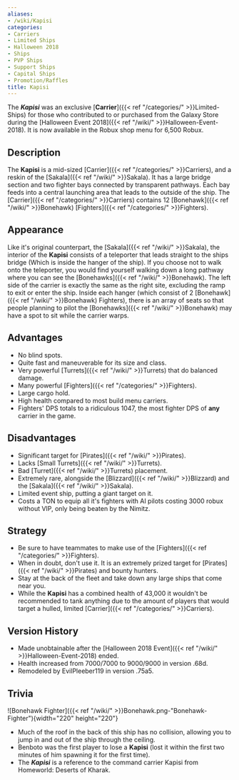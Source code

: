 ```yaml
---
aliases:
- /wiki/Kapisi
categories:
- Carriers
- Limited Ships
- Halloween 2018
- Ships
- PVP Ships
- Support Ships
- Capital Ships
- Promotion/Raffles
title: Kapisi
---
```


The **_Kapisi_** was an exclusive [**Carrier**]({{< ref "/categories/" >}}Limited-Ships) for those who contributed to or purchased from the Galaxy Store during the [Halloween Event 2018]({{< ref "/wiki/" >}}Halloween-Event-2018). It is now available in the Robux shop menu for 6,500 Robux.

## Description

The **Kapisi** is a mid-sized [Carrier]({{< ref "/categories/" >}}Carriers), and a reskin of the [Sakala]({{< ref "/wiki/" >}}Sakala). It has a large bridge section and two fighter bays connected by transparent pathways. Each bay feeds into a central launching area that leads to the outside of the ship. The [Carrier]({{< ref "/categories/" >}}Carriers) contains 12 [Bonehawk]({{< ref "/wiki/" >}}Bonehawk) [Fighters]({{< ref "/categories/" >}}Fighters).

## Appearance

Like it's original counterpart, the [Sakala]({{< ref "/wiki/" >}}Sakala), the interior of the **Kapisi** consists of a teleporter that leads straight to the ships bridge (Which is inside the hanger of the ship). If you choose not to walk onto the teleporter, you would find yourself walking down a long pathway where you can see the [Bonehawks]({{< ref "/wiki/" >}}Bonehawk). The left side of the carrier is exactly the same as the right site, excluding the ramp to exit or enter the ship. Inside each hanger (which consist of 2 [Bonehawk]({{< ref "/wiki/" >}}Bonehawk) Fighters), there is an array of seats so that people planning to pilot the [Bonehawks]({{< ref "/wiki/" >}}Bonehawk) may have a spot to sit while the carrier warps.

## Advantages

- No blind spots.
- Quite fast and maneuverable for its size and class.
- Very powerful [Turrets]({{< ref "/wiki/" >}}Turrets) that do balanced damage.
- Many powerful [Fighters]({{< ref "/categories/" >}}Fighters).
- Large cargo hold.
- High health compared to most build menu carriers.
- Fighters' DPS totals to a ridiculous 1047, the most fighter DPS of **any** carrier in the game.

## Disadvantages

- Significant target for [Pirates]({{< ref "/wiki/" >}}Pirates).
- Lacks [Small Turrets]({{< ref "/wiki/" >}}Turrets).
- Bad [Turret]({{< ref "/wiki/" >}}Turrets) placement.
- Extremely rare, alongside the [Blizzard]({{< ref "/wiki/" >}}Blizzard) and the [Sakala]({{< ref "/wiki/" >}}Sakala).
- Limited event ship, putting a giant target on it.
- Costs a TON to equip all it's fighters with AI pilots costing 3000 robux without VIP, only being beaten by the Nimitz.

## Strategy

- Be sure to have teammates to make use of the [Fighters]({{< ref "/categories/" >}}Fighters).
- When in doubt, don't use it. It is an extremely prized target for [Pirates]({{< ref "/wiki/" >}}Pirates) and bounty hunters.
- Stay at the back of the fleet and take down any large ships that come near you.
- While the **Kapisi** has a combined health of 43,000 it wouldn't be recommended to tank anything due to the amount of players that would target a hulled, limited [Carrier]({{< ref "/categories/" >}}Carriers).

## Version History 

- Made unobtainable after the [Halloween 2018 Event]({{< ref "/wiki/" >}}Halloween-Event-2018) ended.
- Health increased from 7000/7000 to 9000/9000 in version .68d.
- Remodeled by EvilPleeber119 in version .75a5.

## Trivia

![Bonehawk Fighter]({{< ref "/wiki/" >}}Bonehawk.png-"Bonehawk-Fighter"){width="220" height="220"}

- Much of the roof in the back of this ship has no collision, allowing you to jump in and out of the ship through the ceiling.
- Benboto was the first player to lose a **Kapisi** (lost it within the first two minutes of him spawning it for the first time). 
- The **_Kapisi_** is a reference to the command carrier Kapisi from Homeworld: Deserts of Kharak.